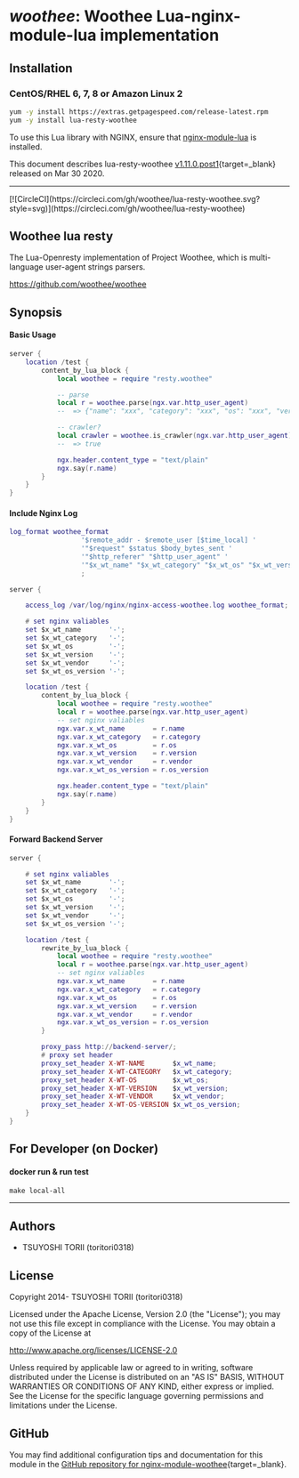 # *woothee*: Woothee Lua-nginx-module-lua implementation


## Installation

### CentOS/RHEL 6, 7, 8 or Amazon Linux 2

```bash
yum -y install https://extras.getpagespeed.com/release-latest.rpm
yum -y install lua-resty-woothee
```


To use this Lua library with NGINX, ensure that [nginx-module-lua](../modules/lua.md) is installed.

This document describes lua-resty-woothee [v1.11.0.post1](https://github.com/woothee/lua-resty-woothee/releases/tag/v1.11.0-1){target=_blank} 
released on Mar 30 2020.
    
<hr />
[![CircleCI](https://circleci.com/gh/woothee/lua-resty-woothee.svg?style=svg)](https://circleci.com/gh/woothee/lua-resty-woothee)

## Woothee lua resty

The Lua-Openresty implementation of Project Woothee, which is multi-language user-agent strings parsers.

https://github.com/woothee/woothee

## Synopsis

#### Basic Usage

```lua
server {
    location /test {
        content_by_lua_block {
            local woothee = require "resty.woothee"

            -- parse
            local r = woothee.parse(ngx.var.http_user_agent)
            --  => {"name": "xxx", "category": "xxx", "os": "xxx", "version": "xxx", "vendor": "xxx"}

            -- crawler?
            local crawler = woothee.is_crawler(ngx.var.http_user_agent)
            --  => true

            ngx.header.content_type = "text/plain"
            ngx.say(r.name)
        }
    }
}
```

#### Include Nginx Log

```lua
log_format woothee_format
                  '$remote_addr - $remote_user [$time_local] '
                  '"$request" $status $body_bytes_sent '
                  '"$http_referer" "$http_user_agent" '
                  '"$x_wt_name" "$x_wt_category" "$x_wt_os" "$x_wt_version" "$x_wt_vendor" "$x_wt_os_version"'
                  ;

server {

    access_log /var/log/nginx/nginx-access-woothee.log woothee_format;

    # set nginx valiables
    set $x_wt_name       '-';
    set $x_wt_category   '-';
    set $x_wt_os         '-';
    set $x_wt_version    '-';
    set $x_wt_vendor     '-';
    set $x_wt_os_version '-';

    location /test {
        content_by_lua_block {
            local woothee = require "resty.woothee"
            local r = woothee.parse(ngx.var.http_user_agent)
            -- set nginx valiables
            ngx.var.x_wt_name       = r.name
            ngx.var.x_wt_category   = r.category
            ngx.var.x_wt_os         = r.os
            ngx.var.x_wt_version    = r.version
            ngx.var.x_wt_vendor     = r.vendor
            ngx.var.x_wt_os_version = r.os_version

            ngx.header.content_type = "text/plain"
            ngx.say(r.name)
        }
    }
}
```

#### Forward Backend Server

```lua
server {

    # set nginx valiables
    set $x_wt_name       '-';
    set $x_wt_category   '-';
    set $x_wt_os         '-';
    set $x_wt_version    '-';
    set $x_wt_vendor     '-';
    set $x_wt_os_version '-';

    location /test {
        rewrite_by_lua_block {
            local woothee = require "resty.woothee"
            local r = woothee.parse(ngx.var.http_user_agent)
            -- set nginx valiables
            ngx.var.x_wt_name       = r.name
            ngx.var.x_wt_category   = r.category
            ngx.var.x_wt_os         = r.os
            ngx.var.x_wt_version    = r.version
            ngx.var.x_wt_vendor     = r.vendor
            ngx.var.x_wt_os_version = r.os_version
        }

        proxy_pass http://backend-server/;
        # proxy set header
        proxy_set_header X-WT-NAME       $x_wt_name;
        proxy_set_header X-WT-CATEGORY   $x_wt_category;
        proxy_set_header X-WT-OS         $x_wt_os;
        proxy_set_header X-WT-VERSION    $x_wt_version;
        proxy_set_header X-WT-VENDOR     $x_wt_vendor;
        proxy_set_header X-WT-OS-VERSION $x_wt_os_version;
    }
}
```

## For Developer (on Docker)

#### docker run & run test

```
make local-all
```

* * * * *

## Authors

* TSUYOSHI TORII (toritori0318)

## License

Copyright 2014- TSUYOSHI TORII (toritori0318)

Licensed under the Apache License, Version 2.0 (the "License");
you may not use this file except in compliance with the License.
You may obtain a copy of the License at

   http://www.apache.org/licenses/LICENSE-2.0

Unless required by applicable law or agreed to in writing, software
distributed under the License is distributed on an "AS IS" BASIS,
WITHOUT WARRANTIES OR CONDITIONS OF ANY KIND, either express or implied.
See the License for the specific language governing permissions and
limitations under the License.

## GitHub

You may find additional configuration tips and documentation for this module in the [GitHub repository for 
nginx-module-woothee](https://github.com/woothee/lua-resty-woothee){target=_blank}.